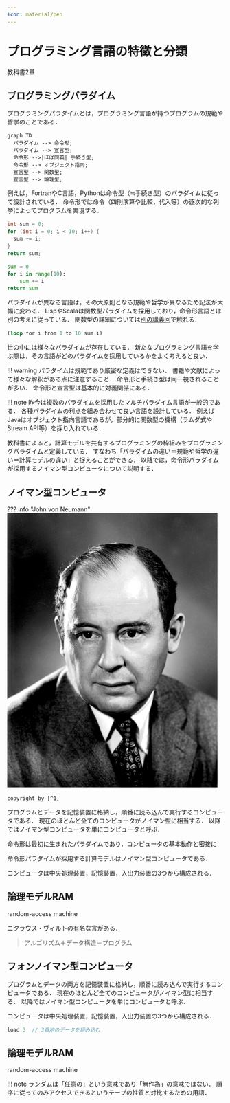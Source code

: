 ```yaml
---
icon: material/pen
---
```

<!--
hi-lock: (("^!!!.*" (0 "hi-red-b" t)))
hi-lock: (("^\\?\\?\\?.*" (0 "hi-red-b" t)))
hi-lock: end
-->

# プログラミング言語の特徴と分類
<span class="md-tag">教科書2章</span>

## プログラミングパラダイム

プログラミングパラダイムとは，プログラミング言語が持つプログラムの規範や哲学のことである．

``` mermaid
graph TD
  パラダイム --> 命令形;
  パラダイム --> 宣言型;
  命令形 -->|ほぼ同義| 手続き型;
  命令形 --> オブジェクト指向;
  宣言型 --> 関数型;
  宣言型 --> 論理型;
```

例えば，FortranやC言語，Pythonは命令型（≒手続き型）のパラダイムに従って設計されている．
命令形では命令（四則演算や比較，代入等）の逐次的な列挙によってプログラムを実現する．

```c title="C言語による加算処理"
int sum = 0;
for (int i = 0; i < 10; i++) {
  sum += i;
}
return sum;
```

```py title="Pythonによる加算処理"
sum = 0
for i in range(10):
    sum += i
return sum
```

パラダイムが異なる言語は，その大原則となる規範や哲学が異なるため記法が大幅に変わる．
LispやScalaは関数型パラダイムを採用しており，命令形言語とは別の考えに従っている．
関数型の詳細については[別の講義回](../prog-functional/)で触れる．

```lisp title="Lispによる加算処理"
(loop for i from 1 to 10 sum i)
```

世の中には様々なパラダイムが存在している．
新たなプログラミング言語を学ぶ際は，その言語がどのパラダイムを採用しているかをよく考えると良い．


!!! warning
    パラダイムは規範であり厳密な定義はできない．
    書籍や文献によって様々な解釈がある点に注意すること．
    命令形と手続き型は同一視されることが多い．
    命令形と宣言型は基本的に対義関係にある．
    
!!! note
    昨今は複数のパラダイムを採用したマルチパラダイム言語が一般的である．
    各種パラダイムの利点を組み合わせて良い言語を設計している．
    例えばJavaはオブジェクト指向言語であるが，部分的に関数型の機構（ラムダ式やStream API等）を採り入れている．
    

教科書によると，計算モデルを共有するプログラミングの枠組みをプログラミングパラダイムと定義している．
すなわち「パラダイムの違い＝規範や哲学の違い＝計算モデルの違い」と捉えることができる．
以降では，命令形パラダイムが採用するノイマン型コンピュータについて説明する．

## ノイマン型コンピュータ
??? info "John von Neumann"
    ![](assets/neumann.gif)
    
    copyright by [^1]

[^1]: http://www.lanl.gov/history/atomicbomb/images/NeumannL.GIF


プログラムとデータを記憶装置に格納し，順番に読み込んで実行するコンピュータである．
現在のほとんど全てのコンピュータがノイマン型に相当する．
以降ではノイマン型コンピュータを単にコンピュータと呼ぶ．


命令形は最初に生まれたパラダイムであり，コンピュータの基本動作と密接に


命令形パラダイムが採用する計算モデルはノイマン型コンピュータである．



コンピュータは中央処理装置，記憶装置，入出力装置の3つから構成される．

## 論理モデルRAM


random-access machine














ニクラウス・ヴィルトの有名な言がある．

> アルゴリズム＋データ構造＝プログラム


## フォンノイマン型コンピュータ

プログラムとデータの両方を記憶装置に格納し，順番に読み込んで実行するコンピュータである．
現在のほとんど全てのコンピュータがノイマン型に相当する．
以降ではノイマン型コンピュータを単にコンピュータと呼ぶ．

コンピュータは中央処理装置，記憶装置，入出力装置の3つから構成される．


```java
load 3  // 3番地のデータを読み込む
```

## 論理モデルRAM
random-access machine

!!! note
    ランダムは「任意の」という意味であり「無作為」の意味ではない．
    順序に従ってのみアクセスできるというテープの性質と対比するための用語．

